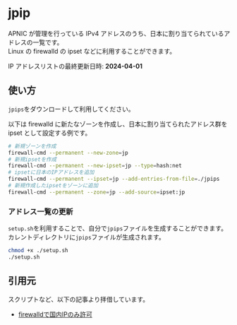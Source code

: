 # jpip

APNIC が管理を行っている IPv4 アドレスのうち、日本に割り当てられているアドレスの一覧です。  
Linux の firewalld の ipset などに利用することができます。

IP アドレスリストの最終更新日時: **2024-04-01**

## 使い方

`jpips`をダウンロードして利用してください。

以下は firewalld に新たなゾーンを作成し、日本に割り当てられたアドレス群を ipset として設定する例です。

```bash
# 新規ゾーンを作成
firewall-cmd --permanent --new-zone=jp
# 新規ipsetを作成
firewall-cmd --permanent --new-ipset=jp --type=hash:net
# ipsetに日本のIPアドレスを追加
firewall-cmd --permanent --ipset=jp --add-entries-from-file=./jpips
# 新規作成したipsetをゾーンに追加
firewall-cmd --permanent --zone=jp --add-source=ipset:jp
```

### アドレス一覧の更新

`setup.sh`を利用することで、自分で`jpips`ファイルを生成することができます。  
カレントディレクトリに`jpips`ファイルが生成されます。

```bash
chmod +x ./setup.sh
./setup.sh
```

## 引用元

スクリプトなど、以下の記事より拝借しています。

- [firewalldで国内IPのみ許可](https://systemexpress.co.jp/centos/firewalld.html)
